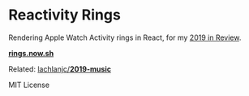 # Reactivity Rings

Rendering Apple Watch Activity rings in React, for my [2019 in Review](https://2019.lachlanjc.com/activity).

[**rings.now.sh**](https://rings.now.sh/)

Related: [lachlanjc/**2019-music**](https://github.com/lachlanjc/2019-music)

MIT License
